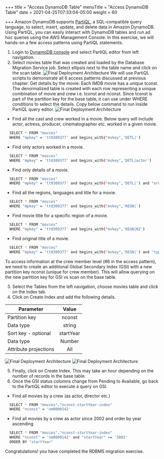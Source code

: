 +++
title = "Access DynamoDB Table"
menuTitle = "Access DynamoDB Table"
date = 2021-04-25T07:33:04-05:00
weight = 60

+++
Amazon DynamoDB supports [PartiQL](https://partiql.org/), a SQL-compatible query language, to select, insert, update, and delete data in Amazon DynamoDB.
Using PartiQL, you can easily interact with DynamoDB tables and run ad hoc queries using the AWS Management Console. In this exercise, we will hands-on a few access patterns using PartiQL statements.

  1. Login to [DynamoDB console](https://console.aws.amazon.com/dynamodbv2/home) and select PartiQL editor from left navigation.
  2. Select movies table that was created and loaded by the Database Migration Service job. Select ellipsis next to the table name and click on the scan table.
  ![Final Deployment Architecture](/images/migration28.jpg)
We will use PartiQL scripts to demonstrate all 6 access patterns discussed at previous chapter.
Get details by the movie: Each IMDB movie has a unique tconst. The denormalized table is created with each row representing a unique combination of movie and crew i.e. tconst and nconst.
Since tconst is part of the partition key for the base table, it can use under WHERE conditions to select the details. Copy below command to run inside PartiQL query editor.
  ![Final Deployment Architecture](/images/migration35.png)
  - Find all the cast and crew worked in a movie. Below query will include actor, actress, producer, cinematographer etc. worked in a given movie.
  ```bash
    SELECT * FROM "movies"
    WHERE "mpkey" = 'tt0309377' and begins_with("mskey",'DETL|')
  ```
  - Find only actors worked in a movie.

  ```bash
    SELECT * FROM "movies"
    WHERE "mpkey" = 'tt0309377' and begins_with("mskey",'DETL|actor')
  ```
  - Find only details of a movie.

  ```bash
    SELECT * FROM "movies"
    WHERE "mpkey" = 'tt0309377' and begins_with("mskey",'DETL|') and "ordering" = '1'
  ```
  - Find all the regions, languages and title for a movie.

  ```bash
    SELECT * FROM "movies"
    WHERE "mpkey" = 'tt0309377' and begins_with("mskey",'REGN|')
  ```
  - Find movie title for a specific region of a movie.

  ```bash
    SELECT * FROM "movies"
    WHERE "mpkey" = 'tt0309377' and begins_with("mskey",'REGN|NZ')
  ```
  - Find original title of a movie.

  ```bash
    SELECT * FROM "movies"
    WHERE "mpkey" = 'tt0309377' and begins_with("mskey",'REGN|') and "types" = 'original'
  ```
To access information at the crew member level (#6 in the access pattern), we need to create an additional Global Secondary Index (GSI) with a new partition key nconst (unique for crew member).
This will allow querying on the new partition key for GSI vs scan on the base table.

  3.  Select the Tables from the left navigation, choose movies table and click on the Index tab.
  4.  Click on Create Index and add the following details.

| Parameter        | Value |
| ------------- |:-------------:|
| Partition key     | nconst|
| Data type     | string|
| Sort key - optional     | startYear|
| Data type     | Number|
| Attribute projections     | All |

![Final Deployment Architecture](/images/migration29.jpg)
![Final Deployment Architecture](/images/migration30.jpg)

  5.  Finally, click on Create Index. This may take an hour depending on the number of records in the base table.
  6.  Once the GSI status columns change from Pending to Available, go back to the PartiQL editor to execute a query on GSI.

  - Find all movies by a crew (as actor, director etc.)

```bash
  SELECT * FROM "movies"."nconst-startYear-index"
  WHERE "nconst" = 'nm0000142'
```
- Find all movies by a crew as actor since 2002 and order by year ascending

```bash
  SELECT * FROM "movies"."nconst-startYear-index"
  WHERE "nconst" = 'nm0000142' and "startYear" >= '2002'
  ORDER BY "startYear"
```
Congratulations! you have completed the RDBMS migration exercise. 
